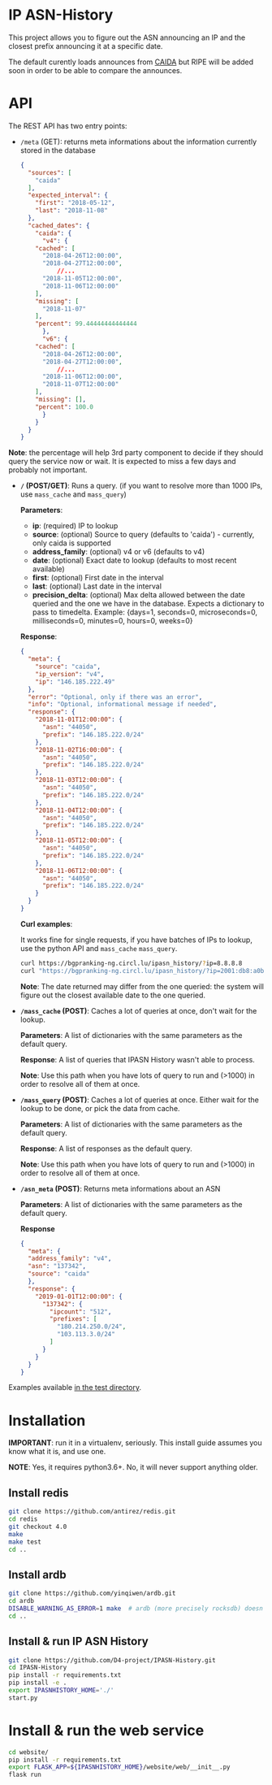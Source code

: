 # IP ASN-History

This project allows you to figure out the ASN announcing an IP and the closest prefix
announcing it at a specific date.

The default curently loads announces from [CAIDA](http://data.caida.org/datasets/routing/)
but RIPE will be added soon in order to be able to compare the announces.

# API

The REST API has two entry points:

* `/meta` (GET): returns meta informations about the information currently stored in the database

	```json
	{
	  "sources": [
	    "caida"
	  ],
	  "expected_interval": {
	    "first": "2018-05-12",
	    "last": "2018-11-08"
	  },
	  "cached_dates": {
	    "caida": {
	      "v4": {
		"cached": [
		  "2018-04-26T12:00:00",
		  "2018-04-27T12:00:00",
			  //...
		  "2018-11-05T12:00:00",
		  "2018-11-06T12:00:00"
		],
		"missing": [
		  "2018-11-07"
		],
		"percent": 99.44444444444444
	      },
	      "v6": {
		"cached": [
		  "2018-04-26T12:00:00",
		  "2018-04-27T12:00:00",
			  //...
		  "2018-11-06T12:00:00",
		  "2018-11-07T12:00:00"
		],
		"missing": [],
		"percent": 100.0
	      }
	    }
	  }
	}
	```

**Note**: the percentage will help 3rd party component to decide if they should query the service now or wait.
		  It is expected to miss a few days and probably not important.

* **`/` (POST/GET)**: Runs a query. (if you want to resolve more than 1000 IPs, use `mass_cache` and `mass_query`)

    **Parameters**:

	* **ip**: (required) IP to lookup
	* **source**: (optional) Source to query (defaults to 'caida') - currently, only caida is supported
	* **address_family**: (optional) v4 or v6 (defaults to v4)
	* **date**: (optional) Exact date to lookup (defaults to most recent available)
	* **first**: (optional) First date in the interval
	* **last**: (optional) Last date in the interval
	* **precision_delta**: (optional) Max delta allowed between the date queried and the one we have in the database. Expects a dictionary to pass to timedelta.
			 Example: {days=1, seconds=0, microseconds=0, milliseconds=0, minutes=0, hours=0, weeks=0}

    **Response**:

	```json
	{
	  "meta": {
	    "source": "caida",
	    "ip_version": "v4",
	    "ip": "146.185.222.49"
	  },
	  "error": "Optional, only if there was an error",
	  "info": "Optional, informational message if needed",
	  "response": {
	    "2018-11-01T12:00:00": {
	      "asn": "44050",
	      "prefix": "146.185.222.0/24"
	    },
	    "2018-11-02T16:00:00": {
	      "asn": "44050",
	      "prefix": "146.185.222.0/24"
	    },
	    "2018-11-03T12:00:00": {
	      "asn": "44050",
	      "prefix": "146.185.222.0/24"
	    },
	    "2018-11-04T12:00:00": {
	      "asn": "44050",
	      "prefix": "146.185.222.0/24"
	    },
	    "2018-11-05T12:00:00": {
	      "asn": "44050",
	      "prefix": "146.185.222.0/24"
	    },
	    "2018-11-06T12:00:00": {
	      "asn": "44050",
	      "prefix": "146.185.222.0/24"
	    }
	  }
	}
	```


    **Curl examples**:

    It works fine for single requests, if you have batches of IPs to lookup, use the python API and `mass_cache` `mass_query`.

    ```bash
    curl https://bgpranking-ng.circl.lu/ipasn_history/?ip=8.8.8.8
    curl "https://bgpranking-ng.circl.lu/ipasn_history/?ip=2001:db8:a0b:12f0::1&address_family=v6"
    ```

    **Note**: The date returned may differ from the one queried: the system will figure out the closest available date to the one queried.

* **`/mass_cache` (POST)**: Caches a lot of queries at once, don't wait for the lookup.

    **Parameters**: A list of dictionaries with the same parameters as the default query.

    **Response**: A list of queries that IPASN History wasn't able to process.

    **Note**: Use this path when you have lots of query to run and (>1000) in order to resolve all of them at once.

* **`/mass_query` (POST)**: Caches a lot of queries at once. Either wait for the lookup to be done, or pick the data from cache.

    **Parameters**: A list of dictionaries with the same parameters as the default query.

    **Response**: A list of responses as the default query.

    **Note**: Use this path when you have lots of query to run and (>1000) in order to resolve all of them at once.

* **`/asn_meta` (POST)**: Returns meta informations about an ASN

    **Parameters**: A list of dictionaries with the same parameters as the default query.

    **Response**

    ```json
    {
      "meta": {
      "address_family": "v4",
      "asn": "137342",
      "source": "caida"
      },
      "response": {
        "2019-01-01T12:00:00": {
          "137342": {
            "ipcount": "512",
            "prefixes": [
              "180.214.250.0/24",
              "103.113.3.0/24"
            ]
          }
        }
      }
    }


Examples available [in the test directory](https://github.com/D4-project/IPASN-History/blob/master/test/test_query.py).

# Installation

**IMPORTANT**: run it in a virtualenv, seriously. This install guide assumes you know what it is, and use one.

**NOTE**: Yes, it requires python3.6+. No, it will never support anything older.

## Install redis

```bash
git clone https://github.com/antirez/redis.git
cd redis
git checkout 4.0
make
make test
cd ..
```

## Install ardb

```bash
git clone https://github.com/yinqiwen/ardb.git
cd ardb
DISABLE_WARNING_AS_ERROR=1 make  # ardb (more precisely rocksdb) doesn't compile on ubuntu 18.04 unless you disable warning as error
cd ..
```

## Install & run IP ASN History

```bash
git clone https://github.com/D4-project/IPASN-History.git
cd IPASN-History
pip install -r requirements.txt
pip install -e .
export IPASNHISTORY_HOME='./'
start.py
```

# Install & run the web service

```bash
cd website/
pip install -r requirements.txt
export FLASK_APP=${IPASNHISTORY_HOME}/website/web/__init__.py
flask run
```
